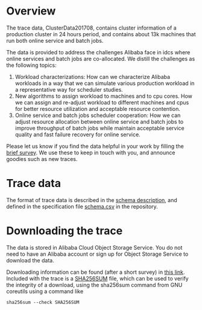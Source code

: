 # Overview
The trace data, ClusterData201708,  contains cluster information of a production cluster in 24 hours period, and contains about 13k machines that run both online service and batch jobs.

The data is provided to address the challenges Alibaba face in idcs where online services and batch jobs are co-allocated.  We distill the challenges as the following topics: 

1. Workload characterizations: How can we characterize Alibaba workloads in a way that we can simulate various production workload in a representative way for scheduler studies.
2. New algorithms to assign workload to machines and to cpu cores. How we can assign and re-adjust workload to different machines and cpus for better resource utilization and acceptable resource contention.
3. Online service and batch jobs scheduler cooperation: How we can adjust resource allocation between online service and batch jobs to improve throughput of batch jobs while maintain acceptable service quality and fast failure recovery for online service.

Please let us know if you find the data helpful in your work by filling the [brief survey](https://goo.gl/forms/eOoe6DwZQpd2H5n53).  We use these to keep in touch with you, and announce goodies such as new traces.

# Trace data 
The format of trace data is described in the [schema description](trace_201708.md), and defined in the specification file [schema.csv](schema.csv) in the repository.

# Downloading the trace
The data is stored in Alibaba Cloud Object Storage Service. You do not need to have an Alibaba account or sign up for Object Storage Service to download the data.

Downloading information can be found (after a short survey) in [this link](https://goo.gl/forms/eOoe6DwZQpd2H5n53).
Included with the trace is a [SHA256SUM](SHA256SUM) file, which can be used to verify the integrity of a download, using the sha256sum command from GNU coreutils using a command like

```
sha256sum --check SHA256SUM
```




